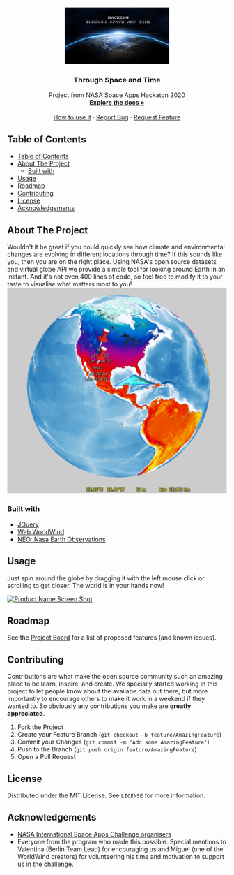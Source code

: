 <!-- PROJECT SHIELDS -->
<!--
*** I'm using markdown "reference style" links for readability.
*** Reference links are enclosed in brackets [ ] instead of parentheses ( ).
*** See the bottom of this document for the declaration of the reference variables
*** for contributors-url, forks-url, etc. This is an optional, concise syntax you may use.
*** https://www.markdownguide.org/basic-syntax/#reference-style-links
-->

<!-- PROJECT LOGO -->
<br />
<p align="center">
  <a href="https://github.com/fgtoralesch/throughspaceandtime">
    <img src="images/logo.jpg" alt="Logo" width="240" height="130">
  </a>

  <h3 align="center">Through Space and Time</h3>

  <p align="center">
    Project from NASA Space Apps Hackaton 2020
    <br />
    <a href="https://github.com/fgtoralesch/throughspaceandtime"><strong>Explore the docs »</strong></a>
    <br />
    <br />
    <a href="https://github.com/fgtoralesch/throughspaceandtime">How to use it</a>
    ·
    <a href="https://github.com/fgtoralesch/throughspaceandtime/issues">Report Bug</a>
    ·
    <a href="https://github.com/fgtoralesch/throughspaceandtime/issues">Request Feature</a>
  </p>
</p>



<!-- TABLE OF CONTENTS -->
## Table of Contents

- [Table of Contents](#table-of-contents)
- [About The Project](#about-the-project)
  - [Built with](#built-with)
- [Usage](#usage)
- [Roadmap](#roadmap)
- [Contributing](#contributing)
- [License](#license)
- [Acknowledgements](#acknowledgements)



<!-- ABOUT THE PROJECT -->
## About The Project

Wouldn't it be great if you could quickly see how climate and environmental changes are evolving in different locations through time? If this sounds like you, then you are on the right place. Using NASA's open source datasets and virtual globe API we provide a simple tool for looking around Earth in an instant. And it's not even 400 lines of code, so feel free to modify it to your taste to visualise what matters most to you!
[![Product Name Screen Shot][product-screenshot]](https://nasaspacetime.co/)


### Built with

* [JQuery](https://jquery.com/)
* [Web WorldWind](https://worldwind.arc.nasa.gov/)
* [NEO: Nasa Earth Observations](https://neo.sci.gsfc.nasa.gov/)


## Usage

Just spin around the globe by dragging it with the left mouse click or scrolling to get closer. The world is in your hands now!

[![Product Name Screen Shot][demo-gif]](https://nasaspacetime.co/)

<!-- ROADMAP -->
## Roadmap

See the [Project Board](https://github.com/fgtoralesch/throughspaceandtime/projects/1) for a list of proposed features (and known issues).

<!-- CONTRIBUTING -->
## Contributing

Contributions are what make the open source community such an amazing place to be learn, inspire, and create. We specially started working in this project to let people know about the availabe data out there, but more importantly to encourage others to make it work in a weekend if they wanted to. So obviously any contributions you make are **greatly appreciated**.

1. Fork the Project
2. Create your Feature Branch (`git checkout -b feature/AmazingFeature`)
3. Commit your Changes (`git commit -m 'Add some AmazingFeature'`)
4. Push to the Branch (`git push origin feature/AmazingFeature`)
5. Open a Pull Request


<!-- LICENSE -->
## License

Distributed under the MIT License. See `LICENSE` for more information.

<!-- ACKNOWLEDGEMENTS -->
## Acknowledgements

* [NASA International Space Apps Challenge organisers](https://www.spaceappschallenge.org/)
* Everyone from the program who made this possible. Special mentions to Valentina (Berlin Team Lead) for encouraging us and Miguel (one of the WorldWind creators) for volunteering his time and motivation to support us in the challenge.





<!-- MARKDOWN LINKS & IMAGES -->
<!-- https://www.markdownguide.org/basic-syntax/#reference-style-links -->
[contributors-shield]: https://img.shields.io/github/contributors/fgtoralesch/repo.svg?style=flat-square
[contributors-url]: https://github.com/fgtoralesch/repo/graphs/contributors
[forks-shield]: https://img.shields.io/github/forks/fgtoralesch/repo.svg?style=flat-square
[forks-url]: https://github.com/fgtoralesch/repo/network/members
[stars-shield]: https://img.shields.io/github/stars/fgtoralesch/repo.svg?style=flat-square
[stars-url]: https://github.com/fgtoralesch/repo/stargazers
[issues-shield]: https://img.shields.io/github/issues/fgtoralesch/repo.svg?style=flat-square
[issues-url]: https://github.com/fgtoralesch/repo/issues
[license-shield]: https://img.shields.io/github/license/fgtoralesch/repo.svg?style=flat-square
[license-url]: https://github.com/fgtoralesch/repo/blob/master/LICENSE.txt
[product-screenshot]: images/screenshot.png
[demo-gif]: images/showcase.gif
